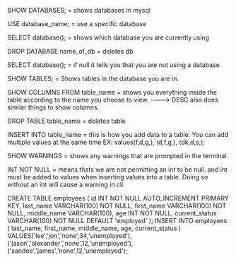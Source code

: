 SHOW DATABASES; = shows databases in mysql

USE database_name; = use a specific database

SELECT database(); = shows which database you are currently using

DROP DATABASE name_of_db = deletes db

SELECT database(); = if null it tells you that you are not using a database

SHOW TABLES; = Shows tables in the database you are in.

SHOW COLUMNS FROM table_name = shows you everything inside the table according to the name you choose to view. ----> DESC also does similar things to show columns.

DROP TABLE table_name = deletes table

INSERT INTO table_name = this is how you add data to a table. You can add multiple values at the same time EX: values(f,d,g,), (d,f,g,), (dk,d,s,);


SHOW WARNINGS = shows any warnings that are prompted in the terminal.

INT NOT NULL = means thats we are not permitting an int to be null. and int must be added to values when inserting values into a table. Doing so without an int will cause a warning in cli.

CREATE TABLE employees
(
    id INT NOT NULL AUTO_INCREMENT PRIMARY KEY,
    last_name VARCHAR(100) NOT NULL,
    first_name VARCHAR(100) NOT NULL,
    middle_name VARCHAR(100),
    age INT NOT NULL,
    current_status VARCHAR(100) NOT NULL DEFAULT 'employed'
);
INSERT INTO employees
(
    last_name,
    first_name,
    middle_name,
    age,
    current_status
)
VALUES('lee','jon','none',34,'unemployed'),('jason','alexander','none',12,'unemployed'), ('sandee','james','none',12,'unemployed');